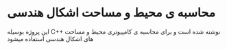 # محاسبه ی محیط و مساحت اشکال هندسی

این پروژه بوسیله C++ نوشته شده است و برای محاسبه ی کامپیوتری محیط و مساحت های اشکال هندسی استفاده میشود 
